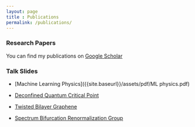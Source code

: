 ```yaml
--- 
layout: page 
title : Publications 
permalink: /publications/
---
```


### Research Papers

You can find my publications on [Google Scholar](https://scholar.google.com/citations?user=jXdbhiQAAAAJ)

### Talk Slides

* [Machine Learning Physics]({{site.baseurl}}/assets/pdf/ML physics.pdf)

* [Deconfined Quantum Critical Point]({{site.baseurl}}/assets/pdf/DQCP.pdf)

* [Twisted Bilayer Graphene]({{site.baseurl}}/assets/pdf/tBLG.pdf)

* [Spectrum Bifurcation Renormalization Group]({{site.baseurl}}/assets/pdf/SBRG.pdf)